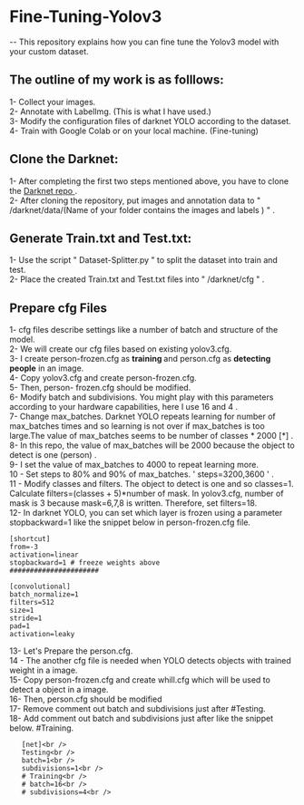 # Fine-Tuning-Yolov3

-- This repository explains how you can fine tune the Yolov3 model with your custom dataset. 

## The outline of my work is as folllows: <br />
  1- Collect your images. <br />
  2- Annotate with LabelImg. (This is what I have used.)<br />
  3- Modify the configuration files of darknet YOLO according to the dataset. <br /> 
  4- Train with Google Colab or on your local machine. (Fine-tuning)<br />
## Clone the Darknet: <br />
  1- After completing the first two steps mentioned above, you have to clone the [Darknet repo ](https://github.com/pjreddie/darknet) . <br />
  2- After cloning the repository, put images and annotation data to  " /darknet/data/(Name of your folder contains the images and labels ) " .<br />
## Generate Train.txt and Test.txt: <br />
  1- Use the script " Dataset-Splitter.py " to split the dataset into train and test. <br />
  2- Place the created Train.txt and Test.txt files into  " /darknet/cfg " .<br />
  
## Prepare cfg Files  <br />
  1- cfg files describe  settings like a number of batch and structure of the model.<br />
  2- We will create our cfg files based on existing  yolov3.cfg.<br />
  3- I create person-frozen.cfg as <strong>training </strong> and person.cfg as <strong> detecting people</strong> in an image. <br />
  4- Copy yolov3.cfg and create person-frozen.cfg.<br />
  5- Then, person- frozen.cfg should be modified.<br />
  6- Modify batch and subdivisions. You might play with this parameters according to your hardware capabilities, here  I use 16 and 4 . <br />
  7- Change max_batches. Darknet YOLO repeats learning for number of max_batches times and so learning is not over if max_batches is too large.The value of      max_batches seems to be number of classes * 2000 [*] . <br />
  8- In this repo, the value of max_batches will be 2000 because the object to detect is one (person) .<br />
  9- I set the value of max_batches to 4000 to repeat learning more.<br />
  10 - Set steps to 80% and 90% of max_batches. ' steps=3200,3600 ' . <br />
  11 - Modify classes and filters. The object to detect is one and so classes=1. Calculate filters=(classes + 5)*number of mask. In yolov3.cfg, number of mask is 3 because mask=6,7,8 is written. Therefore, set filters=18. <br />
  12- In darknet YOLO, you can set which layer is frozen using a parameter stopbackward=1 like the snippet below in person-frozen.cfg file.<br />

   ```
   [shortcut]
from=-3
activation=linear
stopbackward=1 # freeze weights above
######################

[convolutional]
batch_normalize=1
filters=512
size=1
stride=1
pad=1
activation=leaky
```
   13- Let's Prepare the person.cfg.<br />
   14 - The another cfg file is needed when YOLO detects objects with trained weight in a image.<br />
   15-  Copy person-frozen.cfg and create whill.cfg which will be used to detect a object in a image.<br />
   16- Then, person.cfg should be modified<br />
   17- Remove comment out batch and subdivisions just after #Testing.<br />
   18- Add comment out batch and subdivisions just after like the snippet below. #Training.<br /> 
  
   ```
      [net]<br />
      Testing<br />
      batch=1<br />
      subdivisions=1<br />
      # Training<br />
      # batch=16<br />
      # subdivisions=4<br />
  ```

